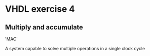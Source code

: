 # VHDL exercise 4

## Multiply and accumulate
'MAC'

A system capable to solve multiple operations in a single clock cycle